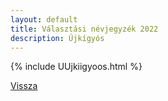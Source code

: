 ```yaml
---
layout: default
title: Választási névjegyzék 2022
description: Újkígyós
---
```


{% include UUjkiigyoos.html %}

[Vissza](./)